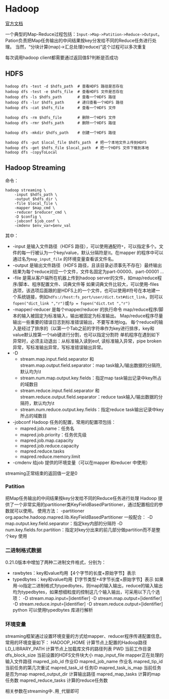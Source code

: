 # Hadoop
[官方文档](http://hadoop.apache.org/docs/)

一个典型的Map-Reduce过程包括：`Input->Map->Patition->Reduce->Output`。Pation负责把Map任务输出的中间结果按key分发给不同的Reduce任务进行处理。
当然，“分块计算(map)->汇总处理(reduce)”这个过程可以多次重复

每次调用hadoop client都需要通过返回值$?判断是否成功

## HDFS
```
hadoop dfs -test -d $hdfs_path  # 查看HDFS 路径是否存在
hadoop dfs -test -e $hdfs_file  # 查看HDFS 文件是否存在
hadoop dfs -ls $hdfs_path       # 查看一个HDFS 路径
hadoop dfs -lsr $hdfs_path      # 递归查看一个HDFS 路径
hadoop dfs -cat $hdfs_file      # 查看一个HDFS 文件

hadoop dfs -rm $hdfs_file       # 删除一个HDFS 文件
hadoop dfs -rmr $hdfs_path      # 删除一个HDFS 路径

hadoop dfs -mkdir $hdfs_path    # 创建一个HDFS 路径

hadoop dfs -put $local_file $hdfs_path  # 把一个本地文件上传到HDFS
hadoop dfs -get $hdfs_file $local_path  # 把一个HDFS 文件下载到本地
hadoop dfs -copyToLocal
```

## Hadoop Streaming
命令：
```
hadoop streaming \
    -input $hdfs_path \
    -output $hdfs_dir \
    -file $local_file \
    -mapper $map_cmd \
    -reducer $reducer_cmd \
    -D $config \
    -jobconf $job_conf \
    -cmdenv $env_var=$env_val
```
其中：
+ -input 是输入文件路径（HDFS 路径），可以使用通配符`*`，可以指定多个。文件的每一行被认为一个key/value，默认分隔符是\t。在mapper 的程序中可以通过名为`map_input_file` 的环境变量查看该文件名。
+ -output 是输出文件路径（HDFS 路径，且该目录必须事先不存在）最终输出结果为每个reduce对应一个文件，文件名固定为part-00000、part-00001 ...
+ -file 是需从客户端所在机器上传到hadoop server的文件，如map/reduce程序/脚本、程序配置文件、词典文件等
如果词典文件比较大，可以使用-files 选项，该选项后面跟的是HDFS上的一个文件，也可以使用#符号在本地建一个系统链接，例如`hdfs://host:fs_port/user/dict.txt#dict_link`，则可以`fopen("dict_link ","r")`或`fp = fopen("dict.txt ","r")`
+ -mapper/-reducer 是每个mapper/reducer 的执行命令
map/reduce程序/脚本的输入被固定为标准输入，输出被固定为标准输出。
Map/reduce程序尽量输出一些重要的错误日志到标准错误输出，不要写本地log。
每个reduce的输入是经过了排序的（以第一个Tab之前的字符串作为key进行排序，key和value默认按第一个tab键进行分割，也可以指定分割符
单机程序在遇到如下异常时，必须主动退出：从标准输入读到eof, 读标准输入异常，pipe broken异常，写标准输出异常，写标准错误输出异常。
+ -D
    - stream.map.input.field.separator 和stream.map.output.field.separator：map task输入/输出数据的分隔符,默认均为\t
    - stream.num.map.output.key.fields：指定map task输出记录中key所占的域数目
    - stream.reduce.input.field.separator 和stream.reduce.output.field.separator：reduce task输入/输出数据的分隔符，默认均为\t
    - stream.num.reduce.output.key.fields：指定reduce task输出记录中key所占的域数目
+ -jobconf Hadoop 任务的配置，常用的配置项包括：
    - mapred.job.name：任务名
    - mapred.job.priority：任务优先级
    - mapred.job.map.capacity
    - mapred.job.reduce.capacity
    - mapred.reduce.tasks
    - mapred.reduce.memory.limit
+ -cmdenv 给job 提供的环境变量（可以在mapper 和reducer 中使用）

streaming正常结束的返回值一定是0

### Patition
把Map任务输出的中间结果按key分发给不同的Reduce任务进行处理
Hadoop 提供了一个非常实用的partitioner类KeyFieldBasedPartitioner，通过配置相应的参数就可以使用。
使用方法：
    -partitioner org.apache.hadoop.mapred.lib.KeyFieldBasedPartitioner
一般配合：
    -D map.output.key.field.separator：指定key内部的分隔符
    -D num.key.fields.for.partition：指定对key分出来的前几部分做partition而不是整个key
使用

### 二进制格式数据
0.21.0版本中增加了两种二进制文件格式，分别为：
+ rawbytes：key和value均用【4个字节的长度+原始字节】表示
+ typedbytes：key和value均用【1字节类型+4字节长度+原始字节】表示
如果用-io指定二进制格式为typedbytes，则map的输入输出，reduce的输入输出均为typedbytes，如果想细粒度的控制这几个输入输出，可采用以下几个选项：
    -D stream.map.input=[identifier]
    -D stream.map.output=[identifier]
    -D stream.reduce.input=[identifier]
    -D stream.reduce.output=[identifier]
python 可以使用typedbytes 库进行解析

### 环境变量
streaming框架通过设置环境变量的方式给mapper、reducer程序传递配置信息。常用的环境变量如下：
	HADOOP_HOME 计算节点上配置的Hadoop路径
	LD_LIBRARY_PATH 计算节点上加载库文件的路径列表
	PWD 当前工作目录
	dfs_block_size 当前设置的HDFS文件块大小
	map_input_file mapper正在处理的输入文件路径
	mapred_job_id 作业ID
	mapred_job_name 作业名
	mapred_tip_id 当前任务的第几次重试
	mapred_task_id 任务ID
	mapred_task_is_map 当前任务是否为map
	mapred_output_dir 计算输出路径
	mapred_map_tasks 计算的map任务数
	mapred_reduce_tasks 计算的reduce任务数

相关参数在streaming中`.`用`_`代替即可




